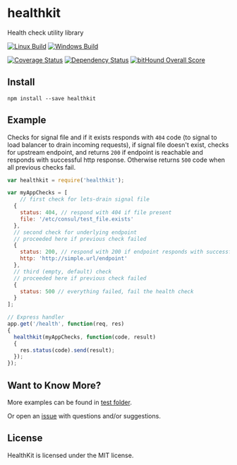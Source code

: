 # healthkit

Health check utility library

[![Linux Build](https://img.shields.io/travis/alexindigo/healthkit/v0.1.0.svg?label=linux:0.12-6.x&style=flat)](https://travis-ci.org/alexindigo/healthkit)
[![Windows Build](https://img.shields.io/appveyor/ci/alexindigo/healthkit/v0.1.0.svg?label=windows:0.12-6.x&style=flat)](https://ci.appveyor.com/project/alexindigo/healthkit)

[![Coverage Status](https://img.shields.io/coveralls/alexindigo/healthkit/v0.1.0.svg?label=code+coverage&style=flat)](https://coveralls.io/github/alexindigo/healthkit?branch=master)
[![Dependency Status](https://img.shields.io/david/alexindigo/healthkit/v0.1.0.svg?style=flat)](https://david-dm.org/alexindigo/healthkit)
[![bitHound Overall Score](https://www.bithound.io/github/alexindigo/healthkit/badges/score.svg)](https://www.bithound.io/github/alexindigo/healthkit)

<!-- [![Readme](https://img.shields.io/badge/readme-tested-brightgreen.svg?style=flat)](https://www.npmjs.com/package/reamde) -->

## Install

```
npm install --save healthkit
```

## Example

Checks for signal file and if it exists responds with `404` code
(to signal to load balancer to drain incoming requests),
if signal file doesn't exist, checks for upstream endpoint,
and returns `200` if endpoint is reachable and responds with successful http response.
Otherwise returns `500` code when all previous checks fail.

```javascript
var healthkit = require('healthkit');

var myAppChecks = [
	// first check for lets-drain signal file
  {
    status: 404, // respond with 404 if file present
    file: '/etc/consul/test_file.exists'
  },
  // second check for underlying endpoint
  // proceeded here if previous check failed
  {
    status: 200, // respond with 200 if endpoint responds with successful code (200-299)
    http: 'http://simple.url/endpoint'
  },
  // third (empty, default) check
  // proceeded here if previous check failed
  {
    status: 500 // everything failed, fail the health check
  }
];

// Express handler
app.get('/health', function(req, res)
{
  healthkit(myAppChecks, function(code, result)
  {
    res.status(code).send(result);
  });
});

```

## Want to Know More?

More examples can be found in [test folder](test/).

Or open an [issue](https://github.com/alexindigo/healthkit/issues) with questions and/or suggestions.

## License

HealthKit is licensed under the MIT license.
